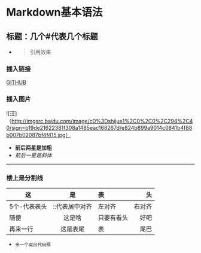 # Markdown基本语法
## 标题：几个#代表几个标题
- > 引用效果
### 插入链接
[GITHUB](https://github.com/)
### 插入图片
![汪]（http://imgsrc.baidu.com/image/c0%3Dshijue1%2C0%2C0%2C294%2C40/sign=b19de21622381f308a1485eac168267d/e824b899a9014c0841b4f88b007b02087bf4f415.jpg）
- **前后两星是加粗**
- *前后一星是斜体*
***
### 楼上是分割线
 | 这 | 是 | 表 | 头 |
 | ----- | :---: | :---- | ----: |
 | 5个-代表表头 | ::代表居中对齐 | 左对齐 | 右对齐 |
 | 随便 | 这是啥 | 只要有看头 | 好吧 |
 | 再来一行 | 这是表尾 | 表 | 尾巴 |
 - `来一个突出代码框`
